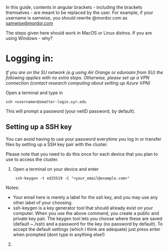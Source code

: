 In this guide, contents in angular brackets - including the brackets themselves - are meant to be replaced by the user. For example, if your username is samwise, you should rewrite 
    <username>@mordor.com
as
    samwise@mordor.com

The steps given here should work in MacOS or Linux distros. If you are using Windows - why?
  
#  Logging in:

*If you are on the SU network (e.g using Air Orange or eduroam from SU) the following applies with no extra steps. Otherwise, please set up a VPN connection (contact research computing about setting up Azure VPN)*

Open a terminal and type in

    ssh <username>@smatter-login.syr.edu

This will prompt a password (your netID password, by default).

## Setting up a SSH key

You can avoid having to use your password everytime you log in or transfer files by setting up a SSH key pair with the cluster.

Please note that you need to do this once for each device that you plan to use to access the cluster.

1. Open a terminal on your device and enter

        ssh-keygen -t ed25519 -C "<your_email@example.com>"

Notes:
  + Your email here is merely a label for the ssh key, and you may use any other label of your choosing.
  + ssh-keygen is a key generator tool that should already exist on your computer. When you use the above command, you create a public and private key pair. The keygen tool lets you choose where these are saved (default ~./ssh) and a password for the key (no password by default). To accept the default settings (which I think are adequate) just press enter when prompted (dont type in anything else!)
2. 

